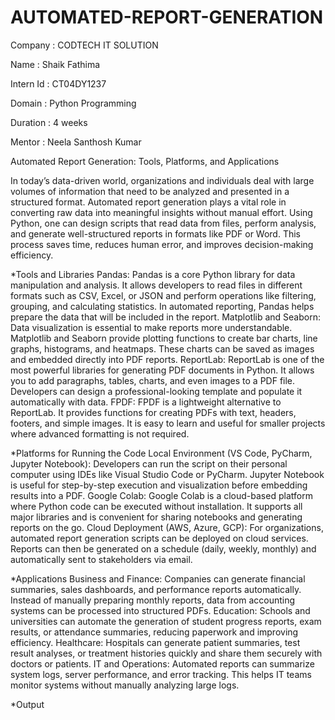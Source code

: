 # AUTOMATED-REPORT-GENERATION

Company : CODTECH IT SOLUTION

Name :  Shaik Fathima

Intern Id : CT04DY1237

Domain :  Python Programming

Duration : 4 weeks

Mentor :  Neela Santhosh Kumar  

Automated Report Generation: Tools, Platforms, and Applications

In today’s data-driven world, organizations and individuals deal with large volumes of information that need to be analyzed and presented in a structured format. Automated report generation plays a vital role in converting raw data into meaningful insights without manual effort. Using Python, one can design scripts that read data from files, perform analysis, and generate well-structured reports in formats like PDF or Word. This process saves time, reduces human error, and improves decision-making efficiency.

*Tools and Libraries
Pandas:
Pandas is a core Python library for data manipulation and analysis. It allows developers to read files in different formats such as CSV, Excel, or JSON and perform operations like filtering, grouping, and calculating statistics. In automated reporting, Pandas helps prepare the data that will be included in the report.
Matplotlib and Seaborn:
Data visualization is essential to make reports more understandable. Matplotlib and Seaborn provide plotting functions to create bar charts, line graphs, histograms, and heatmaps. These charts can be saved as images and embedded directly into PDF reports.
ReportLab:
ReportLab is one of the most powerful libraries for generating PDF documents in Python. It allows you to add paragraphs, tables, charts, and even images to a PDF file. Developers can design a professional-looking template and populate it automatically with data.
FPDF:
FPDF is a lightweight alternative to ReportLab. It provides functions for creating PDFs with text, headers, footers, and simple images. It is easy to learn and useful for smaller projects where advanced formatting is not required.

*Platforms for Running the Code
Local Environment (VS Code, PyCharm, Jupyter Notebook):
Developers can run the script on their personal computer using IDEs like Visual Studio Code or PyCharm. Jupyter Notebook is useful for step-by-step execution and visualization before embedding results into a PDF.
Google Colab:
Google Colab is a cloud-based platform where Python code can be executed without installation. It supports all major libraries and is convenient for sharing notebooks and generating reports on the go.
Cloud Deployment (AWS, Azure, GCP):
For organizations, automated report generation scripts can be deployed on cloud services. Reports can then be generated on a schedule (daily, weekly, monthly) and automatically sent to stakeholders via email.

*Applications
Business and Finance:
Companies can generate financial summaries, sales dashboards, and performance reports automatically. Instead of manually preparing monthly reports, data from accounting systems can be processed into structured PDFs.
Education:
Schools and universities can automate the generation of student progress reports, exam results, or attendance summaries, reducing paperwork and improving efficiency.
Healthcare:
Hospitals can generate patient summaries, test result analyses, or treatment histories quickly and share them securely with doctors or patients.
IT and Operations:
Automated reports can summarize system logs, server performance, and error tracking. This helps IT teams monitor systems without manually analyzing large logs.

*Output
